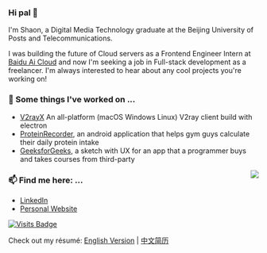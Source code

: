 ### Hi pal 👋

<!--
**shaonhuang/shaonhuang** is a ✨ _special_ ✨ repository because its `README.md` (this file) appears on your GitHub profile.

Here are some ideas to get you started:

- 🔭 I’m currently working on ...
- 🌱 I’m currently learning ...
- 👯 I’m looking to collaborate on ...
- 🤔 I’m looking for help with ...
- 💬 Ask me about ...
- 📫 How to reach me: ...
- 😄 Pronouns: ...
- ⚡ Fun fact: ...
-->

I'm Shaon, a Digital Media Technology graduate at the Beijing University of Posts and Telecommunications.

I was building the future of Cloud servers as a Frontend Engineer Intern at [Baidu Ai Cloud](https://intl.cloud.baidu.com/) and now I'm seeking a job in Full-stack development as a freelancer. I'm always interested to hear about any cool projects you're working on!

### 🔭 Some things I've worked on ...

- [V2rayX](https://github.com/shaonhuang/V2rayX) An all-platform (macOS Windows Linux) V2ray client build with electron
- [ProteinRecorder](https://resume-shaonhuang.oss-us-west-1.aliyuncs.com/proteinrecorder2.mp4), an android application that helps gym guys calculate their daily protein intake
- [GeeksforGeeks](https://resume-shaonhuang.oss-us-west-1.aliyuncs.com/geek_demo.mp4), a sketch with UX for an app that a programmer buys and takes courses from third-party
<!--

### 🌱 I’m learning ...

- Redux for state management
- More about data structures and algorithms on Coursera
  -->
<img align="right" src="https://github-readme-stats.vercel.app/api?username=shaonhuang&show_icons=true&icon_color=0366d6&bg_color=ffffff&hide_title=true" />

### 📫 Find me here: ...

- [LinkedIn](https://www.linkedin.com/in/yukuaihuang/?locale=en_US)
- [Personal Website](https://shaonhuang.github.io/)



[![Visits Badge](https://badges.pufler.dev/visits/shaonhuang/shaonhuang)](https://badges.pufler.dev)

Check out my résumé: [English Version](https://github.com/shaonhuang/resume/blob/main/resume.pdf) | [中文简历](https://github.com/shaonhuang/resume/blob/main/resume-zh.pdf)
